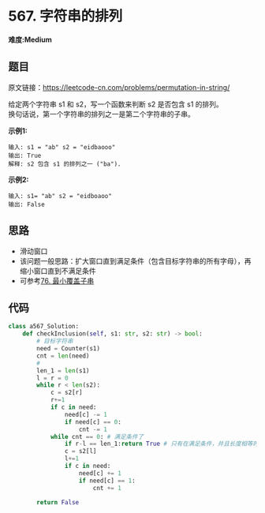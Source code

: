 # 567. 字符串的排列
**难度:Medium**
## 题目
原文链接：https://leetcode-cn.com/problems/permutation-in-string/

给定两个字符串 s1 和 s2，写一个函数来判断 s2 是否包含 s1 的排列。  
换句话说，第一个字符串的排列之一是第二个字符串的子串。

**示例1:**
```
输入: s1 = "ab" s2 = "eidbaooo"
输出: True
解释: s2 包含 s1 的排列之一 ("ba").
```
**示例2:**
```
输入: s1= "ab" s2 = "eidboaoo"
输出: False
```

## 思路
* 滑动窗口
* 该问题一般思路：扩大窗口直到满足条件（包含目标字符串的所有字母），再缩小窗口直到不满足条件
* 可参考[76. 最小覆盖子串](https://github.com/czzbb/leetcode-python/blob/master/code/0076-%E6%9C%80%E5%B0%8F%E8%A6%86%E7%9B%96%E5%AD%90%E4%B8%B2.md)

## 代码
```python
class a567_Solution:
    def checkInclusion(self, s1: str, s2: str) -> bool:
        # 目标字符串
        need = Counter(s1)
        cnt = len(need)
        #
        len_1 = len(s1)
        l = r = 0
        while r < len(s2):
            c = s2[r]
            r+=1
            if c in need:
                need[c] -= 1
                if need[c] == 0:
                    cnt -= 1
            while cnt == 0: # 满足条件了
                if r-l == len_1:return True # 只有在满足条件，并且长度相等时才返回True
                c = s2[l]
                l+=1
                if c in need:
                    need[c] += 1
                    if need[c] == 1:
                        cnt += 1

        return False
```
